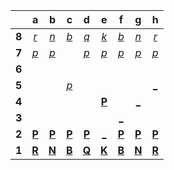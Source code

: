 |     |  a  |  b  |  c  |  d  |  e  |  f  |  g  |  h  |
|:---:|:---:|:---:|:---:|:---:|:---:|:---:|:---:|:---:|
|  **8**  |  [_r_](https://github.com/grim-kalman)  |  [_n_](https://github.com/grim-kalman)  |  [_b_](https://github.com/grim-kalman)  |  [_q_](https://github.com/grim-kalman)  |  [_k_](https://github.com/grim-kalman)  |  [_b_](https://github.com/grim-kalman)  |  [_n_](https://github.com/grim-kalman)  |  [_r_](https://github.com/grim-kalman)  |
|  **7**  |  [_p_](https://github.com/grim-kalman)  |  [_p_](https://github.com/grim-kalman)  |     |  [_p_](https://github.com/grim-kalman)  |  [_p_](https://github.com/grim-kalman)  |  [_p_](https://github.com/grim-kalman)  |  [_p_](https://github.com/grim-kalman)  |  [_p_](https://github.com/grim-kalman)  |
|  **6**  |     |     |     |     |     |     |     |     |
|  **5**  |     |     |  [_p_](https://github.com/grim-kalman)  |     |     |     |     |  [_](http://localhost:8080/api/chess/play?move=d1h5)  |
|  **4**  |     |     |     |     |  [**P**](http://localhost:8080/api/chess/select?square=e4)  |     |  [_](http://localhost:8080/api/chess/play?move=d1g4)  |     |
|  **3**  |     |     |     |     |     |  [_](http://localhost:8080/api/chess/play?move=d1f3)  |     |     |
|  **2**  |  [**P**](http://localhost:8080/api/chess/select?square=a2)  |  [**P**](http://localhost:8080/api/chess/select?square=b2)  |  [**P**](http://localhost:8080/api/chess/select?square=c2)  |  [**P**](http://localhost:8080/api/chess/select?square=d2)  |  [_](http://localhost:8080/api/chess/play?move=d1e2)  |  [**P**](http://localhost:8080/api/chess/select?square=f2)  |  [**P**](http://localhost:8080/api/chess/select?square=g2)  |  [**P**](http://localhost:8080/api/chess/select?square=h2)  |
|  **1**  |  [**R**](https://github.com/grim-kalman)  |  [**N**](http://localhost:8080/api/chess/select?square=b1)  |  [**B**](https://github.com/grim-kalman)  |  [**Q**](http://localhost:8080/api/chess/select?square=d1)  |  [**K**](http://localhost:8080/api/chess/select?square=e1)  |  [**B**](http://localhost:8080/api/chess/select?square=f1)  |  [**N**](http://localhost:8080/api/chess/select?square=g1)  |  [**R**](https://github.com/grim-kalman)  |

